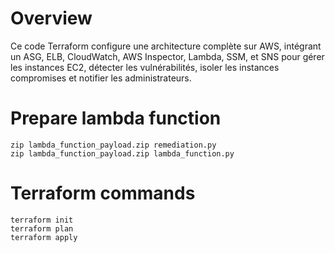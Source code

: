 # Overview
Ce code Terraform configure une architecture complète sur AWS, intégrant un ASG, ELB, CloudWatch, AWS Inspector, Lambda, SSM, et SNS pour gérer les instances EC2, détecter les vulnérabilités, isoler les instances compromises et notifier les administrateurs. 

# Prepare lambda function

``` 
zip lambda_function_payload.zip remediation.py
zip lambda_function_payload.zip lambda_function.py
```
#  Terraform commands
```
terraform init
terraform plan
terraform apply

```
